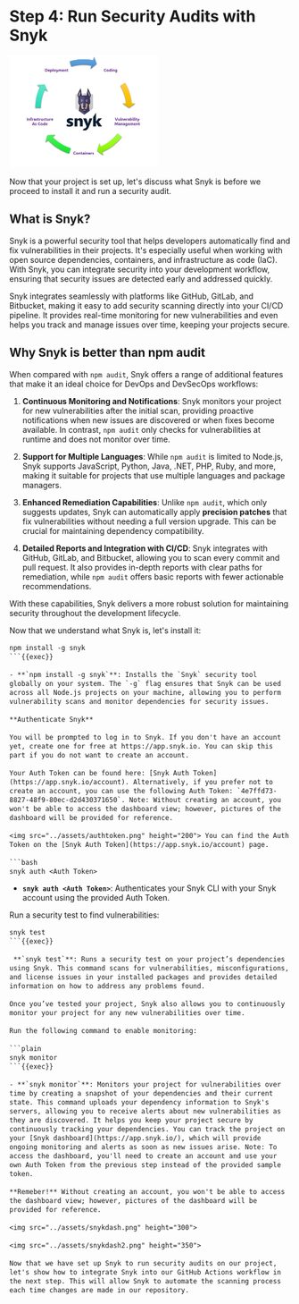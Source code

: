 # Step 4: Run Security Audits with Snyk

<img src="../assets/logo1.jpg" height="200">

Now that your project is set up, let's discuss what Snyk is before we proceed to install it and run a security audit.

## What is Snyk?

Snyk is a powerful security tool that helps developers automatically find and fix vulnerabilities in their projects. It's especially useful when working with open source dependencies, containers, and infrastructure as code (IaC). With Snyk, you can integrate security into your development workflow, ensuring that security issues are detected early and addressed quickly.

Snyk integrates seamlessly with platforms like GitHub, GitLab, and Bitbucket, making it easy to add security scanning directly into your CI/CD pipeline. It provides real-time monitoring for new vulnerabilities and even helps you track and manage issues over time, keeping your projects secure.

## Why Snyk is better than npm audit

When compared with `npm audit`, Snyk offers a range of additional features that make it an ideal choice for DevOps and DevSecOps workflows:

1. **Continuous Monitoring and Notifications**: Snyk monitors your project for new vulnerabilities after the initial scan, providing proactive notifications when new issues are discovered or when fixes become available. In contrast, `npm audit` only checks for vulnerabilities at runtime and does not monitor over time.
   
2. **Support for Multiple Languages**: While `npm audit` is limited to Node.js, Snyk supports JavaScript, Python, Java, .NET, PHP, Ruby, and more, making it suitable for projects that use multiple languages and package managers.

3. **Enhanced Remediation Capabilities**: Unlike `npm audit`, which only suggests updates, Snyk can automatically apply **precision patches** that fix vulnerabilities without needing a full version upgrade. This can be crucial for maintaining dependency compatibility.

4. **Detailed Reports and Integration with CI/CD**: Snyk integrates with GitHub, GitLab, and Bitbucket, allowing you to scan every commit and pull request. It also provides in-depth reports with clear paths for remediation, while `npm audit` offers basic reports with fewer actionable recommendations.

With these capabilities, Snyk delivers a more robust solution for maintaining security throughout the development lifecycle.

Now that we understand what Snyk is, let's install it:

```plain
npm install -g snyk
```{{exec}}

- **`npm install -g snyk`**: Installs the `Snyk` security tool globally on your system. The `-g` flag ensures that Snyk can be used across all Node.js projects on your machine, allowing you to perform vulnerability scans and monitor dependencies for security issues.

**Authenticate Snyk**

You will be prompted to log in to Snyk. If you don't have an account yet, create one for free at https://app.snyk.io. You can skip this part if you do not want to create an account.

Your Auth Token can be found here: [Snyk Auth Token](https://app.snyk.io/account). Alternatively, if you prefer not to create an account, you can use the following Auth Token: `4e7ffd73-8827-48f9-80ec-d2d430371650`. Note: Without creating an account, you won't be able to access the dashboard view; however, pictures of the dashboard will be provided for reference.

<img src="../assets/authtoken.png" height="200"> You can find the Auth Token on the [Snyk Auth Token](https://app.snyk.io/account) page.

```bash
snyk auth <Auth Token>
```

- **`snyk auth <Auth Token>`**: Authenticates your Snyk CLI with your Snyk account using the provided Auth Token.

Run a security test to find vulnerabilities:

```plain
snyk test
```{{exec}}

 **`snyk test`**: Runs a security test on your project’s dependencies using Snyk. This command scans for vulnerabilities, misconfigurations, and license issues in your installed packages and provides detailed information on how to address any problems found.

Once you’ve tested your project, Snyk also allows you to continuously monitor your project for any new vulnerabilities over time.

Run the following command to enable monitoring:

```plain
snyk monitor
```{{exec}}

- **`snyk monitor`**: Monitors your project for vulnerabilities over time by creating a snapshot of your dependencies and their current state. This command uploads your dependency information to Snyk's servers, allowing you to receive alerts about new vulnerabilities as they are discovered. It helps you keep your project secure by continuously tracking your dependencies. You can track the project on your [Snyk dashboard](https://app.snyk.io/), which will provide ongoing monitoring and alerts as soon as new issues arise. Note: To access the dashboard, you'll need to create an account and use your own Auth Token from the previous step instead of the provided sample token.

**Remeber!** Without creating an account, you won't be able to access the dashboard view; however, pictures of the dashboard will be provided for reference.

<img src="../assets/snykdash.png" height="300">

<img src="../assets/snykdash2.png" height="350">

Now that we have set up Snyk to run security audits on our project, let's show how to integrate Snyk into our GitHub Actions workflow in the next step. This will allow Snyk to automate the scanning process each time changes are made in our repository.